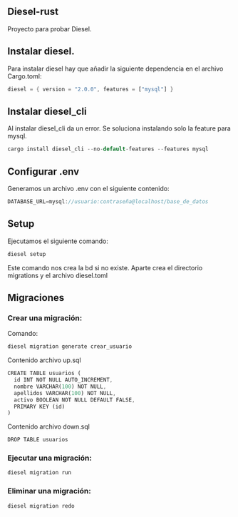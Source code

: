 ## Diesel-rust
Proyecto para probar Diesel.
## Instalar diesel.

Para instalar diesel hay que añadir la siguiente dependencia en el archivo Cargo.toml:
```rust
diesel = { version = "2.0.0", features = ["mysql"] }
```

## Instalar diesel_cli

Al instalar diesel_cli da un error. Se soluciona instalando solo la feature para mysql.
```rust
cargo install diesel_cli --no-default-features --features mysql
```
## Configurar .env
Generamos un archivo .env con el siguiente contenido:
```rust
DATABASE_URL=mysql://usuario:contraseña@localhost/base_de_datos
```
## Setup
Ejecutamos el siguiente comando:

```rust
diesel setup
```

Este comando nos crea la bd si no existe. Aparte crea el directorio migrations y el archivo diesel.toml

## Migraciones

### Crear una migración:

Comando:

```rust
diesel migration generate crear_usuario
```

Contenido archivo up.sql

```rust
CREATE TABLE usuarios (
  id INT NOT NULL AUTO_INCREMENT,
  nombre VARCHAR(100) NOT NULL,
  apellidos VARCHAR(100) NOT NULL,
  activo BOOLEAN NOT NULL DEFAULT FALSE,
  PRIMARY KEY (id)
)
```
Contenido archivo down.sql

```rust
DROP TABLE usuarios
```

### Ejecutar una migración:

```rust
diesel migration run
```

### Eliminar una migración:

```rust
diesel migration redo
```